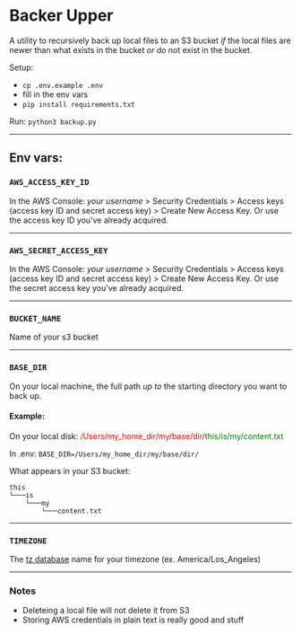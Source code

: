 # Backer Upper
A utility to recursively back up local files to an S3 bucket *if* the local files are newer than what exists in the bucket *or* do not exist in the bucket.

Setup:
- `cp .env.example .env`
- fill in the env vars
- `pip install requirements.txt`

Run:
`python3 backup.py`

---

## Env vars:

### `AWS_ACCESS_KEY_ID`
In the AWS Console: *your username* > Security Credentials > Access keys (access key ID and secret access key) > Create New Access Key. Or use the access key ID you've already acquired.

---

### `AWS_SECRET_ACCESS_KEY`
In the AWS Console: *your username* > Security Credentials > Access keys (access key ID and secret access key) > Create New Access Key. Or use the secret access key you've already acquired.

---

### `BUCKET_NAME`
Name of your s3 bucket

---

### `BASE_DIR`
On your local machine, the full path *up to* the starting directory you want to back up.

#### Example:
On your local disk:
<span style="color:red">/Users/my_home_dir/my/base/dir/</span><span style="color:green">this/is/my/content.txt</span>

In .env: `BASE_DIR=/Users/my_home_dir/my/base/dir/`

What appears in your S3 bucket:
```
this
└───is
    └───my
        └───content.txt
```

---

### `TIMEZONE`
The [tz database](https://en.wikipedia.org/wiki/List_of_tz_database_time_zones) name for your timezone (ex. America/Los_Angeles)

---

### Notes
- Deleteing a local file will not delete it from S3
- Storing AWS credentials in plain text is really good and stuff

